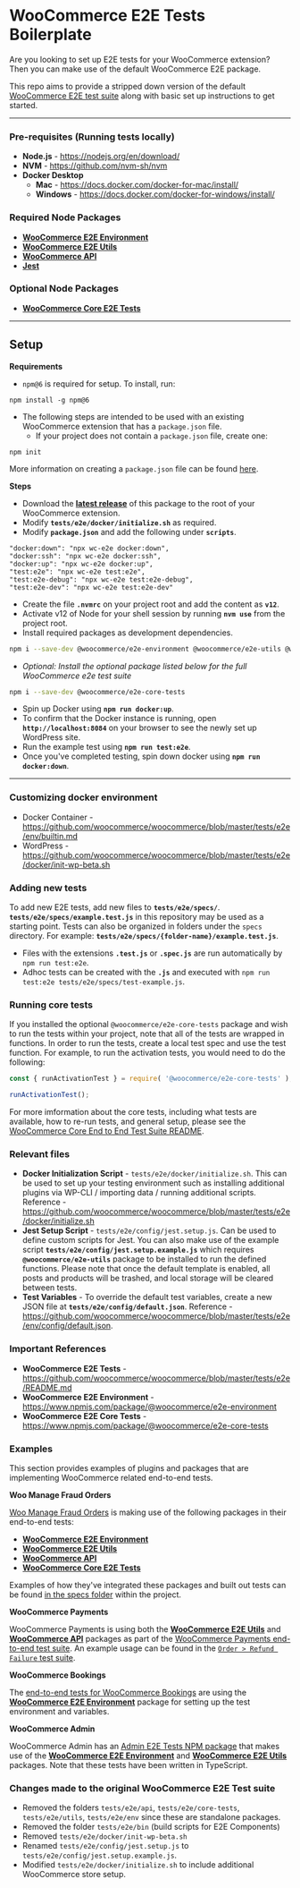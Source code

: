 # WooCommerce E2E Tests Boilerplate

Are you looking to set up E2E tests for your WooCommerce extension? Then you can make use of the default WooCommerce E2E package.

This repo aims to provide a stripped down version of the default [WooCommerce E2E test suite](https://github.com/woocommerce/woocommerce/tree/master/tests/e2e) along with basic set up instructions to get started.

---

### Pre-requisites (Running tests locally)

* **Node.js** - https://nodejs.org/en/download/
* **NVM** - https://github.com/nvm-sh/nvm
* **Docker Desktop**
  * **Mac** - https://docs.docker.com/docker-for-mac/install/
  * **Windows** - https://docs.docker.com/docker-for-windows/install/

### Required Node Packages

* [**WooCommerce E2E Environment**](https://www.npmjs.com/package/@woocommerce/e2e-environment)
* [**WooCommerce E2E Utils**](https://www.npmjs.com/package/@woocommerce/e2e-utils)
* [**WooCommerce API**](https://www.npmjs.com/package/woocommerce-api)
* [**Jest**](https://www.npmjs.com/package/jest)

### Optional Node Packages

* [**WooCommerce Core E2E Tests**](https://www.npmjs.com/package/@woocommerce/e2e-core-tests)

---

## Setup

**Requirements**

* `npm@6` is required for setup. To install, run:
```
npm install -g npm@6
```

* The following steps are intended to be used with an existing WooCommerce extension that has a `package.json` file.
  * If your project does not contain a `package.json` file, create one:

```
npm init
```
More information on creating a `package.json` file can be found [here](https://docs.npmjs.com/creating-a-package-json-file#creating-a-new-packagejson-file).

**Steps**

* Download the **[latest release](https://github.com/woocommerce/woocommerce-e2e-boilerplate/releases)** of this package to the root of your WooCommerce extension.
* Modify **`tests/e2e/docker/initialize.sh`** as required.
* Modify **`package.json`** and add the following under **`scripts`**.

```
"docker:down": "npx wc-e2e docker:down",
"docker:ssh": "npx wc-e2e docker:ssh",
"docker:up": "npx wc-e2e docker:up",
"test:e2e": "npx wc-e2e test:e2e",
"test:e2e-debug": "npx wc-e2e test:e2e-debug",
"test:e2e-dev": "npx wc-e2e test:e2e-dev"
```

* Create the file **`.nvmrc`** on your project root and add the content as **`v12`**.
* Activate v12 of Node for your shell session by running **`nvm use`** from the project root.
* Install required packages as development dependencies.

```bash
npm i --save-dev @woocommerce/e2e-environment @woocommerce/e2e-utils @woocommerce/api jest
```

* _Optional: Install the optional package listed below for the full WooCommerce e2e test suite_

```bash
npm i --save-dev @woocommerce/e2e-core-tests
```

* Spin up Docker using **`npm run docker:up`**.
* To confirm that the Docker instance is running, open **`http://localhost:8084`** on your browser to see the newly set up WordPress site.
* Run the example test using **`npm run test:e2e`**.
* Once you've completed testing, spin down docker using **`npm run docker:down`**.

---

### Customizing docker environment

- Docker Container - https://github.com/woocommerce/woocommerce/blob/master/tests/e2e/env/builtin.md
- WordPress - https://github.com/woocommerce/woocommerce/blob/master/tests/e2e/docker/init-wp-beta.sh

### Adding new tests

To add new E2E tests, add new files to **`tests/e2e/specs/`**. **`tests/e2e/specs/example.test.js`** in this repository may be used as a starting point. Tests can also be organized in folders under the `specs` directory. For example: **`tests/e2e/specs/{folder-name}/example.test.js`**.

- Files with the extensions **`.test.js`** or **`.spec.js`** are run automatically by `npm run test:e2e`.
- Adhoc tests can be created with the **`.js`** and executed with `npm run test:e2e tests/e2e/specs/test-example.js`.

### Running core tests

If you installed the optional `@woocommerce/e2e-core-tests` package and wish to run the tests within your project, note that all of the tests are wrapped in functions. In order to run the tests, create a local test spec and use the test function. For example, to run the activation tests, you would need to do the following:

```javascript
const { runActivationTest } = require( '@woocommerce/e2e-core-tests' );

runActivationTest();
```

For more imformation about the core tests, including what tests are available, how to re-run tests, and general setup, please see the [WooCommerce Core End to End Test Suite README](https://github.com/woocommerce/woocommerce/blob/trunk/tests/e2e/core-tests/README.md).

### Relevant files

* **Docker Initialization Script** - `tests/e2e/docker/initialize.sh`. This can be used to set up your testing environment such as installing additional plugins via WP-CLI / importing data / running additional scripts. Reference - https://github.com/woocommerce/woocommerce/blob/master/tests/e2e/docker/initialize.sh
* **Jest Setup Script** - `tests/e2e/config/jest.setup.js`. Can be used to define custom scripts for Jest. You can also make use of the example script **`tests/e2e/config/jest.setup.example.js`** which requires **`@woocommerce/e2e-utils`** package to be installed to run the defined functions. Please note that once the default template is enabled, all posts and products will be trashed, and local storage will be cleared between tests.
* **Test Variables** - To override the default test variables, create a new JSON file at **`tests/e2e/config/default.json`**. Reference - https://github.com/woocommerce/woocommerce/blob/master/tests/e2e/env/config/default.json.

### Important References

* **WooCommerce E2E Tests** - https://github.com/woocommerce/woocommerce/blob/master/tests/e2e/README.md
* **WooCommerce E2E Environment** - https://www.npmjs.com/package/@woocommerce/e2e-environment
* **WooCommerce E2E Core Tests** - https://www.npmjs.com/package/@woocommerce/e2e-core-tests

### Examples

This section provides examples of plugins and packages that are implementing WooCommerce related end-to-end tests.

**Woo Manage Fraud Orders**

[Woo Manage Fraud Orders](https://github.com/prasidhda/woo-manage-fraud-orders) is making use of the following packages in their end-to-end tests:

* [**WooCommerce E2E Environment**](https://www.npmjs.com/package/@woocommerce/e2e-environment)
* [**WooCommerce E2E Utils**](https://www.npmjs.com/package/@woocommerce/e2e-utils)
* [**WooCommerce API**](https://www.npmjs.com/package/woocommerce-api)
* [**WooCommerce Core E2E Tests**](https://www.npmjs.com/package/@woocommerce/e2e-core-tests)

Examples of how they've integrated these packages and built out tests can be found [in the specs folder](https://github.com/prasidhda/woo-manage-fraud-orders/tree/master/tests/e2e/specs) within the project.

**WooCommerce Payments**

WooCommerce Payments is using both the [**WooCommerce E2E Utils**](https://www.npmjs.com/package/@woocommerce/e2e-utils) and [**WooCommerce API**](https://www.npmjs.com/package/woocommerce-api) packages as part of the [WooCommerce Payments end-to-end test suite](https://github.com/Automattic/woocommerce-payments/tree/develop/tests/e2e). An example usage can be found in the [`Order > Refund Failure` test suite](https://github.com/Automattic/woocommerce-payments/blob/develop/tests/e2e/specs/merchant/merchant-orders-refund-failures.spec.js).

**WooCommerce Bookings**

The [end-to-end tests for WooCommerce Bookings](https://github.com/woocommerce/woocommerce-bookings/tree/trunk/tests/e2e) are using the [**WooCommerce E2E Environment**](https://www.npmjs.com/package/@woocommerce/e2e-environment) package for setting up the test environment and variables.

**WooCommerce Admin**

WooCommerce Admin has an [Admin E2E Tests NPM package](https://www.npmjs.com/package/@woocommerce/admin-e2e-tests) that makes use of the [**WooCommerce E2E Environment**](https://www.npmjs.com/package/@woocommerce/e2e-environment) and [**WooCommerce E2E Utils**](https://www.npmjs.com/package/@woocommerce/e2e-utils) packages. Note that these tests have been written in TypeScript.

### Changes made to the original WooCommerce E2E Test suite

* Removed the folders `tests/e2e/api`, `tests/e2e/core-tests`, `tests/e2e/utils`, `tests/e2e/env` since these are standalone packages.
* Removed the folder `tests/e2e/bin` (build scripts for E2E Components)
* Removed `tests/e2e/docker/init-wp-beta.sh`
* Renamed `tests/e2e/config/jest.setup.js` to `tests/e2e/config/jest.setup.example.js`.
* Modified `tests/e2e/docker/initialize.sh` to include additional WooCommerce store setup.
